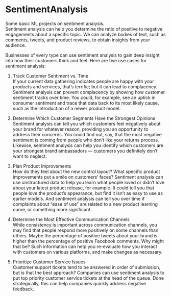 # SentimentAnalysis
Some basic ML projects on sentiment analysis.<br>
Sentiment analysis can help you determine the ratio of positive to negative engagements about a specific topic. We can analyze bodies of text, such as comments, tweets, and product reviews, to obtain insights from your audience.<br>

Businesses of every type can use sentiment analysis to gain deep insight into how their customers think and feel. Here are five use cases for sentiment analysis:<br>

1. Track Customer Sentiment vs. Time<br>
If your current data gathering indicates people are happy with your products and services, that’s terrific; but it can lead to complacency. Sentiment analysis can prevent complacency by showing how customer sentiment tracks over time. You could, for example, see an uptick in consumer sentiment and trace that data back to its most likely cause, such as the introduction of a newer product model.

2. Determine Which Customer Segments Have the Strongest Opinions<br>
Sentiment analysis can tell you which customers feel negatively about your brand for whatever reason, providing you an opportunity to address their concerns. You could find out, say, that the most negative sentiment is coming from people who don’t like your returns process. Likewise, sentiment analysis can help you identify which customers are your strongest brand ambassadors — customers you definitely don’t want to neglect.

3. Plan Product Improvements<br>
How do they feel about the new control layout? What specific product improvements put a smile on customers’ faces?
Sentiment analysis can use unstructured data to help you learn what people loved or didn’t love about your latest product release, for example. It could tell you that people love the product’s appearance, but find it isn’t as easy to use as earlier models. And sentiment analysis can tell you over time if complaints about “ease of use” are related to a new product learning curve, or something more significant.

4. Determine the Most Effective Communication Channels<br>
While consistency is important across communication channels, you may find that people respond more positively on some channels than others. Maybe the percentage of positive tweets about your brand is higher than the percentage of positive Facebook comments. Why might that be? Such information can help you re-evaluate how you interact with customers on various platforms, and make changes as necessary.

5. Prioritize Customer Service Issues<br>
Customer support tickets tend to be answered in order of submission, but is that the best approach? Companies can use sentiment analysis to put top priority customer service tickets at the head of the queue. Done strategically, this can help companies quickly address negative feedback.

